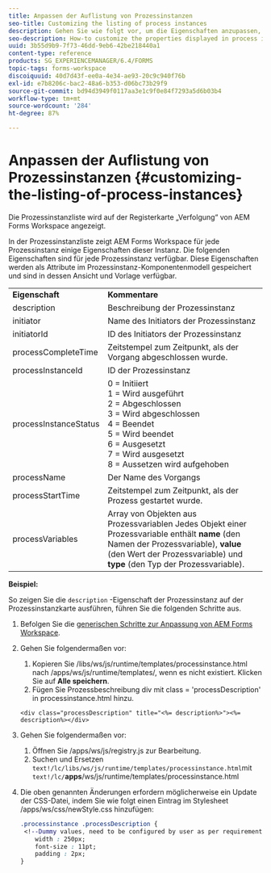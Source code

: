 ```yaml
---
title: Anpassen der Auflistung von Prozessinstanzen
seo-title: Customizing the listing of process instances
description: Gehen Sie wie folgt vor, um die Eigenschaften anzupassen, die in der Prozessinstanz in AEM Forms Workspace angezeigt werden.
seo-description: How-to customize the properties displayed in process instance in AEM Forms workspace.
uuid: 3b55d9b9-7f73-46dd-9eb6-42be218440a1
content-type: reference
products: SG_EXPERIENCEMANAGER/6.4/FORMS
topic-tags: forms-workspace
discoiquuid: 40d7d43f-ee0a-4e34-ae93-20c9c940f76b
exl-id: e7b8206c-bac2-48a6-b353-d06bc73b29f9
source-git-commit: bd94d3949f0117aa3e1c9f0e84f7293a5d6b03b4
workflow-type: tm+mt
source-wordcount: '284'
ht-degree: 87%

---
```


# Anpassen der Auflistung von Prozessinstanzen {#customizing-the-listing-of-process-instances}

Die Prozessinstanzliste wird auf der Registerkarte „Verfolgung“ von AEM Forms Workspace angezeigt.

In der Prozessinstanzliste zeigt AEM Forms Workspace für jede Prozessinstanz einige Eigenschaften dieser Instanz. Die folgenden Eigenschaften sind für jede Prozessinstanz verfügbar. Diese Eigenschaften werden als Attribute im Prozessinstanz-Komponentenmodell gespeichert und sind in dessen Ansicht und Vorlage verfügbar.

<table> 
 <tbody> 
  <tr> 
   <td><strong>Eigenschaft</strong></td> 
   <td><strong>Kommentare</strong></td> 
  </tr> 
  <tr> 
   <td>description</td> 
   <td>Beschreibung der Prozessinstanz</td> 
  </tr> 
  <tr> 
   <td>initiator</td> 
   <td>Name des Initiators der Prozessinstanz</td> 
  </tr> 
  <tr> 
   <td>initiatorId</td> 
   <td>ID des Initiators der Prozessinstanz</td> 
  </tr> 
  <tr> 
   <td>processCompleteTime</td> 
   <td>Zeitstempel zum Zeitpunkt, als der Vorgang abgeschlossen wurde.</td> 
  </tr> 
  <tr> 
   <td>processInstanceId</td> 
   <td>ID der Prozessinstanz</td> 
  </tr> 
  <tr> 
   <td>processInstanceStatus</td> 
   <td>0 = Initiiert<br />1 = Wird ausgeführt<br /> 2 = Abgeschlossen<br /> 3 = Wird abgeschlossen<br />4 = Beendet<br /> 5 = Wird beendet<br /> 6 = Ausgesetzt<br /> 7 = Wird ausgesetzt<br /> 8 = Aussetzen wird aufgehoben</td> 
  </tr> 
  <tr> 
   <td>processName</td> 
   <td>Der Name des Vorgangs</td> 
  </tr> 
  <tr> 
   <td>processStartTime</td> 
   <td>Zeitstempel zum Zeitpunkt, als der Prozess gestartet wurde.</td> 
  </tr> 
  <tr> 
   <td>processVariables</td> 
   <td>Array von Objekten aus Prozessvariablen Jedes Objekt einer Prozessvariable enthält <strong>name</strong> (den Namen der Prozessvariable), <strong>value</strong> (den Wert der Prozessvariable) und <strong>type</strong> (den Typ der Prozessvariable).</td> 
  </tr> 
 </tbody> 
</table>

**Beispiel:**

So zeigen Sie die `description` -Eigenschaft der Prozessinstanz auf der Prozessinstanzkarte ausführen, führen Sie die folgenden Schritte aus.

1. Befolgen Sie die [generischen Schritte zur Anpassung von AEM Forms Workspace](/help/forms/using/generic-steps-html-workspace-customization.md).
1. Gehen Sie folgendermaßen vor:

   1. Kopieren Sie /libs/ws/js/runtime/templates/processinstance.html nach /apps/ws/js/runtime/templates/, wenn es nicht existiert. Klicken Sie auf **Alle speichern**.
   1. Fügen Sie Prozessbeschreibung div mit class = &#39;processDescription&#39; in processinstance.html hinzu.

   ```
   <div class="processDescription" title="<%= description%>"><%= description%></div>
   ```

1. Gehen Sie folgendermaßen vor:

   1. Öffnen Sie /apps/ws/js/registry.js zur Bearbeitung.
   1. Suchen und Ersetzen `text!/lc/libs/ws/js/runtime/templates/processinstance.html`mit `text!/lc/`**apps**/ws/js/runtime/templates/processinstance.html

1. Die oben genannten Änderungen erfordern möglicherweise ein Update der CSS-Datei, indem Sie wie folgt einen Eintrag im Stylesheet /apps/ws/css/newStyle.css hinzufügen:

   ```css
   .processinstance .processDescription {
    <!--Dummy values, need to be configured by user as per requirement as well as user can add or delete any property depending upon requirement-->
       width : 250px;
       font-size : 11pt;
       padding : 2px;
   }
   ```
